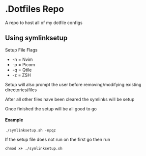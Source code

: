 # .Dotfiles Repo

A repo to host all of my dotfile configs

## Using symlinksetup

Setup File Flags

- -n = Nvim
- -p = Picom
- -q = Qtile
- -z = ZSH

Setup will also prompt the user before removing/modifying existing directories/files

After all other files have been cleared the symlinks will be setup

Once finished the setup will be all good to go

#### **Example**

    ./symlinksetup.sh -npqz

If the setup file does not run on the first go then run

    chmod x+ ./symlinksetup.sh
